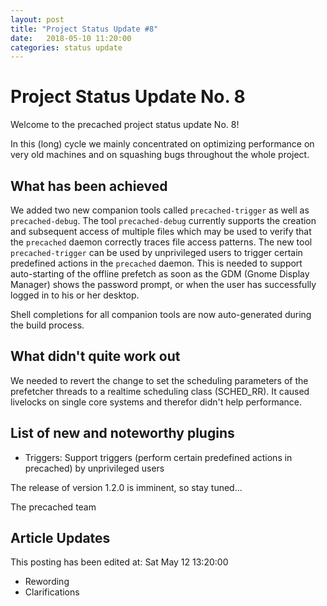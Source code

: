 ```yaml
---
layout: post
title: "Project Status Update #8"
date:   2018-05-10 11:20:00
categories: status update
---
```


# Project Status Update No. 8

Welcome to the precached project status update No. 8!

In this (long) cycle we mainly concentrated on optimizing performance on
very old machines and on squashing bugs throughout the whole project.

## What has been achieved

We added two new companion tools called `precached-trigger` as well as
`precached-debug`. The tool `precached-debug` currently supports the creation
and subsequent access of multiple files which may be used to verify that the
`precached` daemon correctly traces file access patterns.
The new tool `precached-trigger` can be used by unprivileged users to trigger
certain predefined actions in the `precached` daemon. This is needed to support
auto-starting of the offline prefetch as soon as the GDM (Gnome Display Manager)
shows the password prompt, or when the user has successfully logged in to
his or her desktop.

Shell completions for all companion tools are now auto-generated during the
build process.

## What didn't quite work out

We needed to revert the change to set the scheduling parameters of the prefetcher
threads to a realtime scheduling class (SCHED_RR). It caused livelocks on
single core systems and therefor didn't help performance.

## List of new and noteworthy plugins

* Triggers: Support triggers (perform certain predefined actions in precached) by unprivileged users

The release of version 1.2.0 is imminent, so stay tuned...


The precached team

## Article Updates

This posting has been edited at: Sat May 12 13:20:00

* Rewording
* Clarifications
